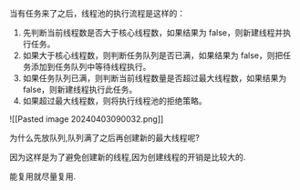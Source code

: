 
当有任务来了之后，线程池的执行流程是这样的：

1. 先判断当前线程数是否大于核心线程数，如果结果为 false，则新建线程并执行任务。
2. 如果大于核心线程数，则判断任务队列是否已满，如果结果为 false，则把任务添加到任务队列中等待线程执行。
3. 如果任务队列已满，则判断当前线程数量是否超过最大线程数，如果结果为 false，则新建线程执行此任务。
4. 如果超过最大线程数，则将执行线程池的拒绝策略。


![[Pasted image 20240403090032.png]]


为什么先放队列,队列满了之后再创建新的最大线程呢?

因为这样是为了避免创建新的线程,因为创建线程的开销是比较大的.

能复用就尽量复用.

